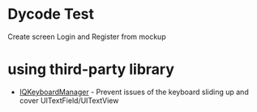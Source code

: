 # Dycode Test
Create screen Login and Register from mockup
# using third-party library
* [IQKeyboardManager](https://github.com/hackiftekhar/IQKeyboardManager) - Prevent issues of the keyboard sliding up and cover UITextField/UITextView
